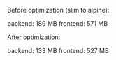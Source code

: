 Before optimization (slim to alpine):

backend: 189 MB
frontend: 571 MB

After optimization:

backend: 133 MB
frontend: 527 MB
